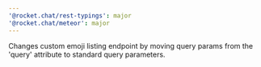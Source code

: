 ```yaml
---
'@rocket.chat/rest-typings': major
'@rocket.chat/meteor': major
---
```


Changes custom emoji listing endpoint by moving query params from the 'query' attribute to standard query parameters.

